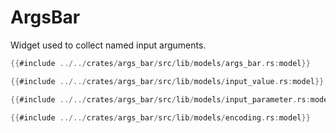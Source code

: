 # ArgsBar

Widget used to collect named input arguments.

```rust
{{#include ../../crates/args_bar/src/lib/models/args_bar.rs:model}}
```

```rust
{{#include ../../crates/args_bar/src/lib/models/input_value.rs:model}}
```

```rust
{{#include ../../crates/args_bar/src/lib/models/input_parameter.rs:model}}
```

```rust
{{#include ../../crates/args_bar/src/lib/models/encoding.rs:model}}
```
